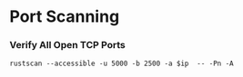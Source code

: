 # Port Scanning



### Verify All Open TCP Ports

```
rustscan --accessible -u 5000 -b 2500 -a $ip  -- -Pn -A
```
